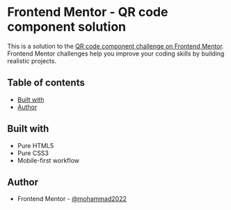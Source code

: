# Frontend Mentor - QR code component solution

This is a solution to the [QR code component challenge on Frontend Mentor](https://www.frontendmentor.io/challenges/qr-code-component-iux_sIO_H). Frontend Mentor challenges help you improve your coding skills by building realistic projects. 

## Table of contents

- [Built with](#built-with)
- [Author](#author)

## Built with

- Pure HTML5
- Pure CSS3
- Mobile-first workflow

## Author

- Frontend Mentor - [@mohammad2022](https://www.frontendmentor.io/profile/mohammad2022)

